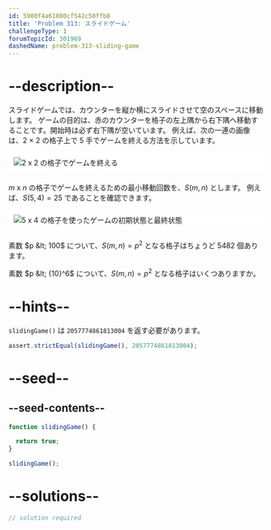 ```yaml
---
id: 5900f4a61000cf542c50ffb8
title: 'Problem 313: スライドゲーム'
challengeType: 1
forumTopicId: 301969
dashedName: problem-313-sliding-game
---
```


# --description--

スライドゲームでは、カウンターを縦か横にスライドさせて空のスペースに移動します。 ゲームの目的は、赤のカウンターを格子の左上隅から右下隅へ移動することです。開始時は必ず右下隅が空いています。 例えば、次の一連の画像は、2 × 2 の格子上で 5 手でゲームを終える方法を示しています。

<img alt="2 x 2 の格子でゲームを終える" src="https://cdn.freecodecamp.org/curriculum/project-euler/sliding-game-1.gif" style="background-color: white; padding: 10px; display: block; margin-right: auto; margin-left: auto; margin-bottom: 1.2rem;" />

$m$ x $n$ の格子でゲームを終えるための最小移動回数を、$S(m, n)$ とします。 例えば、$S(5, 4) = 25$ であることを確認できます。

<img alt="5 x 4 の格子を使ったゲームの初期状態と最終状態" src="https://cdn.freecodecamp.org/curriculum/project-euler/sliding-game-2.gif" style="background-color: white; padding: 10px; display: block; margin-right: auto; margin-left: auto; margin-bottom: 1.2rem;" />

素数 $p &lt; 100$ について、$S(m, n) = p^2$ となる格子はちょうど 5482 個あります。

素数 $p &lt; {10}^6$ について、$S(m, n) = p^2$ となる格子はいくつありますか。

# --hints--

`slidingGame()` は `2057774861813004` を返す必要があります。

```js
assert.strictEqual(slidingGame(), 2057774861813004);
```

# --seed--

## --seed-contents--

```js
function slidingGame() {

  return true;
}

slidingGame();
```

# --solutions--

```js
// solution required
```
